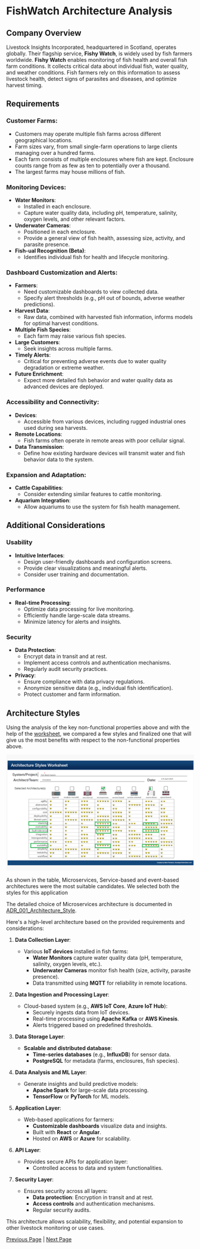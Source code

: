 # FishWatch Architecture Analysis

## Company Overview
Livestock Insights Incorporated, headquartered in Scotland, operates globally. Their flagship service, **Fishy Watch**, is widely used by fish farmers worldwide. **Fishy Watch** enables monitoring of fish health and overall fish farm conditions. It collects critical data about individual fish, water quality, and weather conditions. Fish farmers rely on this information to assess livestock health, detect signs of parasites and diseases, and optimize harvest timing.

## Requirements

### Customer Farms:
- Customers may operate multiple fish farms across different geographical locations.
- Farm sizes vary, from small single-farm operations to large clients managing over a hundred farms.
- Each farm consists of multiple enclosures where fish are kept. Enclosure counts range from as few as ten to potentially over a thousand.
- The largest farms may house millions of fish.

### Monitoring Devices:
- **Water Monitors**:
  - Installed in each enclosure.
  - Capture water quality data, including pH, temperature, salinity, oxygen levels, and other relevant factors.
- **Underwater Cameras**:
  - Positioned in each enclosure.
  - Provide a general view of fish health, assessing size, activity, and parasite presence.
- **Fish-ual Recognition (Beta)**:
  - Identifies individual fish for health and lifecycle monitoring.

### Dashboard Customization and Alerts:
- **Farmers**:
  - Need customizable dashboards to view collected data.
  - Specify alert thresholds (e.g., pH out of bounds, adverse weather predictions).
- **Harvest Data**:
  - Raw data, combined with harvested fish information, informs models for optimal harvest conditions.
- **Multiple Fish Species**:
  - Each farm may raise various fish species.
- **Large Customers**:
  - Seek insights across multiple farms.
- **Timely Alerts**:
  - Critical for preventing adverse events due to water quality degradation or extreme weather.
- **Future Enrichment**:
  - Expect more detailed fish behavior and water quality data as advanced devices are deployed.

### Accessibility and Connectivity:
- **Devices**:
  - Accessible from various devices, including rugged industrial ones used during sea harvests.
- **Remote Locations**:
  - Fish farms often operate in remote areas with poor cellular signal.
- **Data Transmission**:
  - Define how existing hardware devices will transmit water and fish behavior data to the system.

### Expansion and Adaptation:
- **Cattle Capabilities**:
  - Consider extending similar features to cattle monitoring.
- **Aquarium Integration**:
  - Allow aquariums to use the system for fish health management.

## Additional Considerations

### Usability
- **Intuitive Interfaces**:
  - Design user-friendly dashboards and configuration screens.
  - Provide clear visualizations and meaningful alerts.
  - Consider user training and documentation.

### Performance
- **Real-time Processing**:
  - Optimize data processing for live monitoring.
  - Efficiently handle large-scale data streams.
  - Minimize latency for alerts and insights.

### Security
- **Data Protection**:
  - Encrypt data in transit and at rest.
  - Implement access controls and authentication mechanisms.
  - Regularly audit security practices.
- **Privacy**:
  - Ensure compliance with data privacy regulations.
  - Anonymize sensitive data (e.g., individual fish identification).
  - Protect customer and farm information.

## Architecture Styles
Using the analysis of the key non-functional properties above and with the help of  the [worksheet](https://www.developertoarchitect.com/downloads/architecture-styles-worksheet.pdf), we compared a few styles and finalized one that will give us the most benefits with respect to the non-functional properties above. 

![Architecture Analysis](../artifacts/ArchitecureStyle.png)

As shown in the table, Microservices, Service-based and event-based architectures were the most suitable candidates. 
We selected both the styles for this application

The detailed choice of Microservices architecture is documented in [ADR_001_Architecture_Style](../Architecture_Decision_Reports/ADR_001_Architecture_Style.md).

Here's a high-level architecture based on the provided requirements and considerations:

1. **Data Collection Layer**:
   - Various **IoT devices** installed in fish farms:
     - **Water Monitors** capture water quality data (pH, temperature, salinity, oxygen levels, etc.).
     - **Underwater Cameras** monitor fish health (size, activity, parasite presence).
     - Data transmitted using **MQTT** for reliability in remote locations.

2. **Data Ingestion and Processing Layer**:
   - Cloud-based system (e.g., **AWS IoT Core**, **Azure IoT Hub**):
     - Securely ingests data from IoT devices.
     - Real-time processing using **Apache Kafka** or **AWS Kinesis**.
     - Alerts triggered based on predefined thresholds.

3. **Data Storage Layer**:
   - **Scalable and distributed database**:
     - **Time-series databases** (e.g., **InfluxDB**) for sensor data.
     - **PostgreSQL** for metadata (farms, enclosures, fish species).

4. **Data Analysis and ML Layer**:
   - Generate insights and build predictive models:
     - **Apache Spark** for large-scale data processing.
     - **TensorFlow** or **PyTorch** for ML models.

5. **Application Layer**:
   - Web-based applications for farmers:
     - **Customizable dashboards** visualize data and insights.
     - Built with **React** or **Angular**.
     - Hosted on **AWS** or **Azure** for scalability.

6. **API Layer**:
   - Provides secure APIs for application layer:
     - Controlled access to data and system functionalities.

7. **Security Layer**:
   - Ensures security across all layers:
     - **Data protection**: Encryption in transit and at rest.
     - **Access controls** and authentication mechanisms.
     - Regular security audits.

This architecture allows scalability, flexibility, and potential expansion to other livestock monitoring or use cases.

[Previous Page](./Event-Storming.md) | [Next Page](./SystemArchitecture.md)